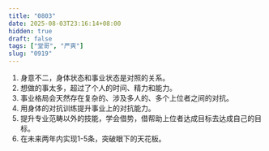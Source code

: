 ```yaml
---
title: "0803"
date: 2025-08-03T23:16:14+08:00
hidden: true
draft: false
tags: ["堂哥", "严爽"]
slug: "0919"
---
```


1. 身意不二，身体状态和事业状态是对照的关系。
2. 想做的事太多，超过了个人的时间、精力和能力。
3. 事业格局会天然存在复杂的、涉及多人的、多个上位者之间的对抗。
4. 用身体的对抗训练提升事业上的对抗能力。
5. 提升专业范畴以外的技能，学会借势，借帮助上位者达成目标去达成自己的目标。
6. 在未来两年内实现1-5条，突破眼下的天花板。
